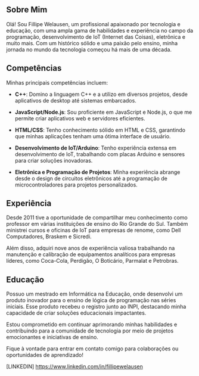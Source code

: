 ## Sobre Mim

Olá! Sou Fillipe Welausen, um profissional apaixonado por tecnologia e educação, com uma ampla gama de habilidades e experiência no campo da programação, desenvolvimento de IoT (Internet das Coisas), eletrônica e muito mais. Com um histórico sólido e uma paixão pelo ensino, minha jornada no mundo da tecnologia começou há mais de uma década.

## Competências

Minhas principais competências incluem:

- **C++**: Domino a linguagem C++ e a utilizo em diversos projetos, desde aplicativos de desktop até sistemas embarcados.

- **JavaScript/Node.js**: Sou proficiente em JavaScript e Node.js, o que me permite criar aplicativos web e servidores eficientes.

- **HTML/CSS**: Tenho conhecimento sólido em HTML e CSS, garantindo que minhas aplicações tenham uma ótima interface de usuário.

- **Desenvolvimento de IoT/Arduino**: Tenho experiência extensa em desenvolvimento de IoT, trabalhando com placas Arduino e sensores para criar soluções inovadoras.

- **Eletrônica e Programação de Projetos**: Minha experiência abrange desde o design de circuitos eletrônicos até a programação de microcontroladores para projetos personalizados.

## Experiência

Desde 2011 tive a oportunidade de compartilhar meu conhecimento como professor em várias instituições de ensino do Rio Grande do Sul. Também ministrei cursos e oficinas de IoT para empresas de renome, como Dell Computadores, Braskem e Sicredi.

Além disso, adquiri nove anos de experiência valiosa trabalhando na manutenção e calibração de equipamentos analíticos para empresas líderes, como Coca-Cola, Perdigão, O Boticário, Parmalat e Petrobras.

## Educação

Possuo um mestrado em Informática na Educação, onde desenvolvi um produto inovador para o ensino de lógica de programação nas séries iniciais. Esse produto recebeu o registro junto ao INPI, destacando minha capacidade de criar soluções educacionais impactantes.

Estou comprometido em continuar aprimorando minhas habilidades e contribuindo para a comunidade de tecnologia por meio de projetos emocionantes e iniciativas de ensino.

Fique à vontade para entrar em contato comigo para colaborações ou oportunidades de aprendizado! 

[LINKEDIN] https://www.linkedin.com/in/fillipewelausen

